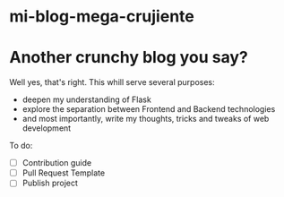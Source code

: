 # mi-blog-mega-crujiente

# Another crunchy blog you say?
Well yes, that's right. This whill serve several purposes:
- deepen my understanding of Flask
- explore the separation between Frontend and Backend technologies
- and most importantly, write my thoughts, tricks and tweaks of web development


To do:
- [ ] Contribution guide
- [ ] Pull Request Template
- [ ] Publish project
